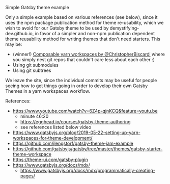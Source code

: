 Simple Gatsby theme example

Only a simple example based on various references (see below), since it uses the npm package publication method for theme re-usability, which we wish to avoid for our Gatsby theme to be used by demystifying-dev.github.io, in favor of a simpler and non-npm publication dependent theme reusability method for writing themes that don't need starters. This may be:

* (winner!) [Composable yarn workspaces by @ChristopherBiscardi](https://www.christopherbiscardi.com/post/composing-yarn-workspaces) where you simply nest git repos that couldn't care less about each other :)
* Using git submodules
* Using git subtrees

We leave the site, since the individual commits may be useful for people seeing how to get things going in order to develop their own Gatsby Themes in a yarn workspaces workflow.

References:

- https://www.youtube.com/watch?v=6Z4p-qjnKCQ&feature=youtu.be
    - minute 46:20
    - https://egghead.io/courses/gatsby-theme-authoring
    - see references listed below video
- https://www.gatsbyjs.org/blog/2019-05-22-setting-up-yarn-workspaces-for-theme-development/
- https://github.com/jlengstorf/gatsby-theme-jam-example
- https://github.com/gatsbyjs/gatsby/tree/master/themes/gatsby-starter-theme-workspace
- https://theme-ui.com/gatsby-plugin
- https://www.gatsbyjs.org/docs/mdx/
    - https://www.gatsbyjs.org/docs/mdx/programmatically-creating-pages/

